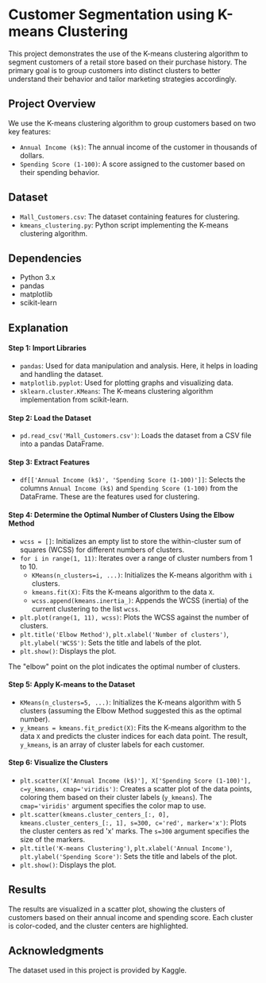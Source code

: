 # Customer Segmentation using K-means Clustering

This project demonstrates the use of the K-means clustering algorithm to segment customers of a retail store based on their purchase history. The primary goal is to group customers into distinct clusters to better understand their behavior and tailor marketing strategies accordingly.

## Project Overview

We use the K-means clustering algorithm to group customers based on two key features:
- `Annual Income (k$)`: The annual income of the customer in thousands of dollars.
- `Spending Score (1-100)`: A score assigned to the customer based on their spending behavior.

## Dataset

- `Mall_Customers.csv`: The dataset containing features for clustering.
- `kmeans_clustering.py`: Python script implementing the K-means clustering algorithm.
  
## Dependencies

- Python 3.x
- pandas
- matplotlib
- scikit-learn
## Explanation
#### Step 1: Import Libraries
- `pandas`: Used for data manipulation and analysis. Here, it helps in loading and handling the dataset.
- `matplotlib.pyplot`: Used for plotting graphs and visualizing data.
- `sklearn.cluster.KMeans`: The K-means clustering algorithm implementation from scikit-learn.
#### Step 2: Load the Dataset
- `pd.read_csv('Mall_Customers.csv')`: Loads the dataset from a CSV file into a pandas DataFrame.

#### Step 3: Extract Features

- `df[['Annual Income (k$)', 'Spending Score (1-100)']]`: Selects the columns `Annual Income (k$)` and `Spending Score (1-100)` from the DataFrame. These are the features used for clustering.

#### Step 4: Determine the Optimal Number of Clusters Using the Elbow Method

- `wcss = []`: Initializes an empty list to store the within-cluster sum of squares (WCSS) for different numbers of clusters.
- `for i in range(1, 11)`: Iterates over a range of cluster numbers from 1 to 10.
  - `KMeans(n_clusters=i, ...)`: Initializes the K-means algorithm with `i` clusters.
  - `kmeans.fit(X)`: Fits the K-means algorithm to the data `X`.
  - `wcss.append(kmeans.inertia_)`: Appends the WCSS (inertia) of the current clustering to the list `wcss`.
- `plt.plot(range(1, 11), wcss)`: Plots the WCSS against the number of clusters.
- `plt.title('Elbow Method')`, `plt.xlabel('Number of clusters')`, `plt.ylabel('WCSS')`: Sets the title and labels of the plot.
- `plt.show()`: Displays the plot.

The "elbow" point on the plot indicates the optimal number of clusters.

#### Step 5: Apply K-means to the Dataset

- `KMeans(n_clusters=5, ...)`: Initializes the K-means algorithm with 5 clusters (assuming the Elbow Method suggested this as the optimal number).
- `y_kmeans = kmeans.fit_predict(X)`: Fits the K-means algorithm to the data `X` and predicts the cluster indices for each data point. The result, `y_kmeans`, is an array of cluster labels for each customer.

#### Step 6: Visualize the Clusters
- `plt.scatter(X['Annual Income (k$)'], X['Spending Score (1-100)'], c=y_kmeans, cmap='viridis')`: Creates a scatter plot of the data points, coloring them based on their cluster labels (`y_kmeans`). The `cmap='viridis'` argument specifies the color map to use.
- `plt.scatter(kmeans.cluster_centers_[:, 0], kmeans.cluster_centers_[:, 1], s=300, c='red', marker='x')`: Plots the cluster centers as red 'x' marks. The `s=300` argument specifies the size of the markers.
- `plt.title('K-means Clustering')`, `plt.xlabel('Annual Income')`, `plt.ylabel('Spending Score')`: Sets the title and labels of the plot.
- `plt.show()`: Displays the plot.
## Results

The results are visualized in a scatter plot, showing the clusters of customers based on their annual income and spending score. Each cluster is color-coded, and the cluster centers are highlighted.

## Acknowledgments

The dataset used in this project is provided by Kaggle.
